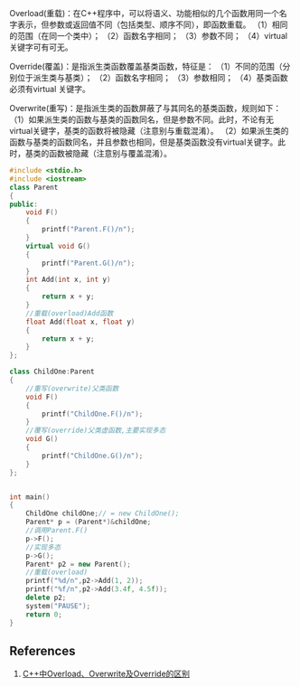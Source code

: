 Overload(重载)：在C++程序中，可以将语义、功能相似的几个函数用同一个名字表示，但参数或返回值不同（包括类型、顺序不同），即函数重载。
（1）相同的范围（在同一个类中）；
（2）函数名字相同；
（3）参数不同；
（4）virtual 关键字可有可无。

Override(覆盖)：是指派生类函数覆盖基类函数，特征是：
（1）不同的范围（分别位于派生类与基类）；
（2）函数名字相同；
（3）参数相同；
（4）基类函数必须有virtual 关键字。

Overwrite(重写)：是指派生类的函数屏蔽了与其同名的基类函数，规则如下：
（1）如果派生类的函数与基类的函数同名，但是参数不同。此时，不论有无virtual关键字，基类的函数将被隐藏（注意别与重载混淆）。
（2）如果派生类的函数与基类的函数同名，并且参数也相同，但是基类函数没有virtual关键字。此时，基类的函数被隐藏（注意别与覆盖混淆）。

```c++
#include <stdio.h>
#include <iostream>
class Parent
{
public:
	void F()
	{
		printf("Parent.F()/n");
	}
	virtual void G()
	{
		printf("Parent.G()/n");
	}
	int Add(int x, int y)
	{
		return x + y;
	}
	//重载(overload)Add函数
	float Add(float x, float y)
	{
		return x + y;
	}
};

class ChildOne:Parent
{
	//重写(overwrite)父类函数
	void F()
	{
		printf("ChildOne.F()/n"); 
	}
	//覆写(override)父类虚函数,主要实现多态
	void G()
	{
		printf("ChildOne.G()/n");
	}
};


int main()
{
	ChildOne childOne;// = new ChildOne();
	Parent* p = (Parent*)&childOne;
	//调用Parent.F()
	p->F();
	//实现多态
	p->G();
	Parent* p2 = new Parent();
	//重载(overload)
	printf("%d/n",p2->Add(1, 2));
	printf("%f/n",p2->Add(3.4f, 4.5f));
	delete p2;
	system("PAUSE");
	return 0;
}
```

## References

1. [C++中Overload、Overwrite及Override的区别](https://blog.csdn.net/penzo/article/details/6001193)
